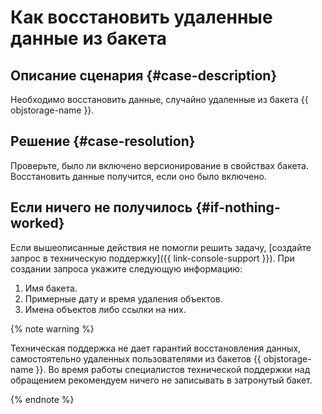 # Как восстановить удаленные данные из бакета


## Описание сценария {#case-description}

Необходимо восстановить данные, случайно удаленные из бакета {{ objstorage-name }}.

## Решение {#case-resolution}

Проверьте, было ли включено версионирование в свойствах бакета. Восстановить данные получится, если оно было включено.

## Если ничего не получилось {#if-nothing-worked}

Если вышеописанные действия не помогли решить задачу, [создайте запрос в техническую поддержку]({{ link-console-support }}). При создании запроса укажите следующую информацию:

1. Имя бакета.
1. Примерные дату и время удаления объектов.
1. Имена объектов либо ссылки на них.

{% note warning %}

Техническая поддержка не дает гарантий восстановления данных, самостоятельно удаленных пользователями из бакетов {{ objstorage-name }}. Во время работы специалистов технической поддержки над обращением рекомендуем ничего не записывать в затронутый бакет.

{% endnote %}
